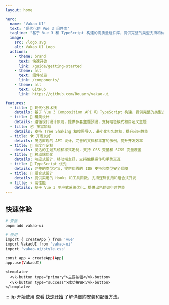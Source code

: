 ```yaml
---
layout: home

hero:
  name: "Vakao UI"
  text: "现代化的 Vue 3 组件库"
  tagline: "基于 Vue 3 和 TypeScript 构建的高质量组件库，提供完整的类型支持和优秀的开发体验"
  image:
    src: /logo.svg
    alt: Vakao UI Logo
  actions:
    - theme: brand
      text: 快速开始
      link: /guide/getting-started
    - theme: alt
      text: 组件总览
      link: /components/
    - theme: alt
      text: GitHub
      link: https://github.com/Rouarn/vakao-ui

features:
  - title: 🚀 现代化技术栈
    details: 基于 Vue 3 Composition API 和 TypeScript 构建，提供完整的类型支持和智能提示
  - title: 🎨 精美设计
    details: 遵循现代设计原则，提供多套主题预设，支持暗色模式和自定义主题
  - title: 📦 按需加载
    details: 支持 Tree Shaking 和按需导入，最小化打包体积，提升应用性能
  - title: 🛠️ 开发友好
    details: 简洁直观的 API 设计，完善的文档和丰富的示例，提升开发效率
  - title: 🔧 高度可定制
    details: 灵活的主题系统和样式定制，支持 CSS 变量和 SCSS 变量覆盖
  - title: 📱 移动端优化
    details: 响应式设计，移动端友好，支持触摸操作和手势交互
  - title: 🎯 TypeScript 优先
    details: 完整的类型定义，提供优秀的 IDE 支持和类型安全保障
  - title: 🧩 组合式设计
    details: 提供实用的 Hooks 和工具函数，支持逻辑复用和组合式开发
  - title: ⚡ 高性能
    details: 基于 Vue 3 响应式系统优化，提供出色的运行时性能
---
```


## 快速体验

```bash
# 安装
pnpm add vakao-ui

# 使用
import { createApp } from 'vue'
import VakaoUI from 'vakao-ui'
import 'vakao-ui/style.css'

const app = createApp(App)
app.use(VakaoUI)
```

```vue
<template>
  <vk-button type="primary">主要按钮</vk-button>
  <vk-button type="success">成功按钮</vk-button>
</template>
```

::: tip 开始使用
查看 [快速开始](/guide/getting-started) 了解详细的安装和配置方法。
